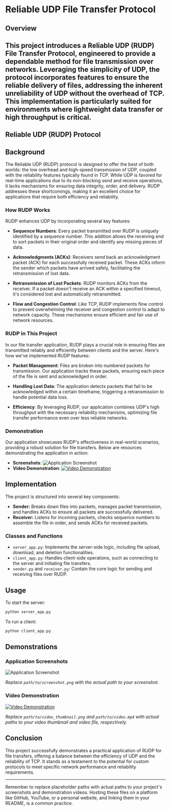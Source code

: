 # Reliable UDP File Transfer Protocol

## Overview

This project introduces a Reliable UDP (RUDP) File Transfer Protocol, engineered to provide a dependable method for file transmission over networks. Leveraging the simplicity of UDP, the protocol incorporates features to ensure the reliable delivery of files, addressing the inherent unreliability of UDP without the overhead of TCP. This implementation is particularly suited for environments where lightweight data transfer or high throughput is critical.
---

## Reliable UDP (RUDP) Protocol

## Background

The Reliable UDP (RUDP) protocol is designed to offer the best of both worlds: the low overhead and high-speed transmission of UDP, coupled with the reliability features typically found in TCP. While UDP is favored for real-time applications due to its non-blocking send and receive operations, it lacks mechanisms for ensuring data integrity, order, and delivery. RUDP addresses these shortcomings, making it an excellent choice for applications that require both efficiency and reliability.

### How RUDP Works

RUDP enhances UDP by incorporating several key features:

- **Sequence Numbers**: Every packet transmitted over RUDP is uniquely identified by a sequence number. This addition allows the receiving end to sort packets in their original order and identify any missing pieces of data.

- **Acknowledgments (ACKs)**: Receivers send back an acknowledgment packet (ACK) for each successfully received packet. These ACKs inform the sender which packets have arrived safely, facilitating the retransmission of lost data.

- **Retransmission of Lost Packets**: RUDP monitors ACKs from the receiver. If a packet doesn't receive an ACK within a specified timeout, it's considered lost and automatically retransmitted.

- **Flow and Congestion Control**: Like TCP, RUDP implements flow control to prevent overwhelming the receiver and congestion control to adapt to network capacity. These mechanisms ensure efficient and fair use of network resources.

### RUDP in This Project

In our file transfer application, RUDP plays a crucial role in ensuring files are transmitted reliably and efficiently between clients and the server. Here's how we've implemented RUDP features:

- **Packet Management**: Files are broken into numbered packets for transmission. Our application tracks these packets, ensuring each piece of the file is sent and acknowledged in order.

- **Handling Lost Data**: The application detects packets that fail to be acknowledged within a certain timeframe, triggering a retransmission to handle potential data loss.

- **Efficiency**: By leveraging RUDP, our application combines UDP's high throughput with the necessary reliability mechanisms, optimizing file transfer performance even over less reliable networks.

### Demonstration

Our application showcases RUDP's effectiveness in real-world scenarios, providing a robust solution for file transfers. Below are resources demonstrating the application in action:

- **Screenshots**: ![Application Screenshot](path/to/screenshot.png)
- **Video Demonstration**: [![Video Demonstration](path/to/video_thumbnail.png)](path/to/video.mp4)

## Implementation

The project is structured into several key components:

- **Sender:** Breaks down files into packets, manages packet transmission, and handles ACKs to ensure all packets are successfully delivered.
- **Receiver:** Listens for incoming packets, checks sequence numbers to assemble the file in order, and sends ACKs for received packets.

### Classes and Functions

- `server_app.py`: Implements the server-side logic, including file upload, download, and deletion functionalities.
- `client_app.py`: Handles client-side operations, such as connecting to the server and initiating file transfers.
- `sender.py` and `receiver.py`: Contain the core logic for sending and receiving files over RUDP.

## Usage

To start the server:

```bash
python server_app.py
```

To run a client:

```bash
python client_app.py
```

## Demonstrations

### Application Screenshots

![Application Screenshot](path/to/screenshot.png)

*Replace `path/to/screenshot.png` with the actual path to your screenshot.*

### Video Demonstration

[![Video Demonstration](path/to/video_thumbnail.png)](path/to/video.mp4)

*Replace `path/to/video_thumbnail.png` and `path/to/video.mp4` with actual paths to your video thumbnail and video file, respectively.*

## Conclusion

This project successfully demonstrates a practical application of RUDP for file transfers, offering a balance between the efficiency of UDP and the reliability of TCP. It stands as a testament to the potential for custom protocols to meet specific network performance and reliability requirements.

---

Remember to replace placeholder paths with actual paths to your project's screenshots and demonstration videos. Hosting these files on a platform like GitHub, YouTube, or a personal website, and linking them in your README, is a common practice.
